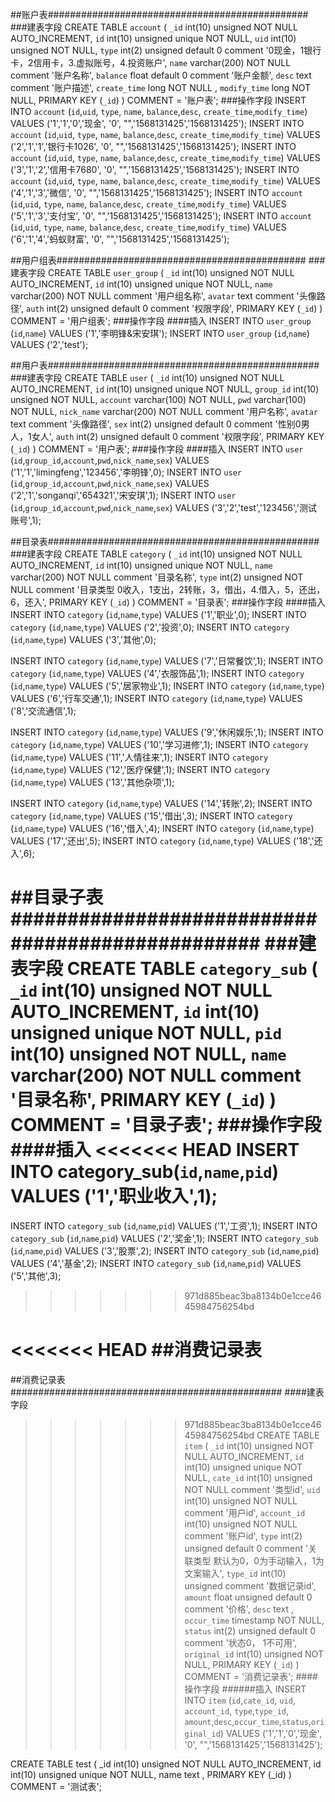 
##账户表###############################################
###建表字段
CREATE TABLE `account` (
  `_id` int(10) unsigned NOT NULL AUTO_INCREMENT,
  `id` int(10) unsigned unique  NOT NULL,
  `uid` int(10) unsigned NOT NULL,
  `type` int(2) unsigned default 0 comment '0现金，1银行卡，2信用卡，3.虚拟账号，4.投资账户',
  `name` varchar(200)   NOT NULL comment '账户名称',
  `balance`  float default 0 comment '账户金额',
  `desc` text  comment '账户描述',
  `create_time` long NOT NULL ,
  `modify_time` long  NOT NULL,
    PRIMARY KEY (`_id`)
) COMMENT = '账户表';
###操作字段
INSERT INTO `account` (`id`,`uid`, `type`, `name`, `balance`,`desc`, `create_time`,`modify_time`) 
VALUES ('1','1','0','现金', '0', "",'1568131425','1568131425');
INSERT INTO `account` (`id`,`uid`, `type`, `name`, `balance`,`desc`, `create_time`,`modify_time`) 
VALUES ('2','1','1','银行卡1026', '0', "",'1568131425','1568131425');
INSERT INTO `account` (`id`,`uid`, `type`, `name`, `balance`,`desc`, `create_time`,`modify_time`) 
VALUES ('3','1','2','信用卡7680', '0', "",'1568131425','1568131425');
INSERT INTO `account` (`id`,`uid`, `type`, `name`, `balance`,`desc`, `create_time`,`modify_time`) 
VALUES ('4','1','3','微信', '0', "",'1568131425','1568131425');
INSERT INTO `account` (`id`,`uid`, `type`, `name`, `balance`,`desc`, `create_time`,`modify_time`) 
VALUES ('5','1','3','支付宝', '0', "",'1568131425','1568131425');
INSERT INTO `account` (`id`,`uid`, `type`, `name`, `balance`,`desc`, `create_time`,`modify_time`) 
VALUES ('6','1','4','蚂蚁财富', '0', "",'1568131425','1568131425');

##用户组表#############################################
###建表字段
CREATE TABLE `user_group` (
  `_id` int(10) unsigned NOT NULL AUTO_INCREMENT,
  `id` int(10) unsigned unique  NOT NULL,
  `name` varchar(200) NOT NULL comment '用户组名称',
    `avatar`  text comment '头像路径',
  `auth` int(2) unsigned default 0 comment '权限字段',
    PRIMARY KEY (`_id`)
) COMMENT = '用户组表';
###操作字段
####插入
INSERT INTO `user_group` (`id`,`name`) 
VALUES ('1','李明锋&宋安琪');
INSERT INTO `user_group` (`id`,`name`) 
VALUES ('2','test');

##用户表#################################################
###建表字段
CREATE TABLE `user` (
  `_id` int(10) unsigned NOT NULL AUTO_INCREMENT,
  `id` int(10) unsigned unique  NOT NULL,
  `group_id` int(10) unsigned  NOT NULL,
  `account` varchar(100)   NOT NULL,
  `pwd` varchar(100)  NOT NULL,
  `nick_name` varchar(200) NOT NULL comment '用户名称',
    `avatar`  text comment '头像路径',
  `sex` int(2) unsigned default 0 comment '性别0男人，1女人',
  `auth` int(2) unsigned default 0 comment '权限字段',
    PRIMARY KEY (`_id`)
) COMMENT = '用户表';
###操作字段
####插入
INSERT INTO `user` (`id`,`group_id`,`account`,`pwd`,`nick_name`,`sex`) 
VALUES ('1','1','limingfeng','123456','李明锋',0);
INSERT INTO `user` (`id`,`group_id`,`account`,`pwd`,`nick_name`,`sex`) 
VALUES ('2','1','songanqi','654321','宋安琪',1);
INSERT INTO `user` (`id`,`group_id`,`account`,`pwd`,`nick_name`,`sex`) 
VALUES ('3','2','test','123456','测试账号',1);

##目录表#################################################
###建表字段
CREATE TABLE `category` (
  `_id` int(10) unsigned NOT NULL AUTO_INCREMENT,
  `id` int(10) unsigned unique  NOT NULL,
  `name` varchar(200)   NOT NULL comment '目录名称',
  `type` int(2)  unsigned NOT NULL  comment '目录类型 0收入，1支出，2转账，3，借出，4.借入，5，还出，6，还入',
    PRIMARY KEY (`_id`)
) COMMENT = '目录表';
###操作字段
####插入
INSERT INTO `category` (`id`,`name`,`type`) 
VALUES ('1','职业',0);
INSERT INTO `category` (`id`,`name`,`type`) 
VALUES ('2','投资',0);
INSERT INTO `category` (`id`,`name`,`type`) 
VALUES ('3','其他',0);

INSERT INTO `category` (`id`,`name`,`type`) 
VALUES ('7','日常餐饮',1);
INSERT INTO `category` (`id`,`name`,`type`) 
VALUES ('4','衣服饰品',1);
INSERT INTO `category` (`id`,`name`,`type`) 
VALUES ('5','居家物业',1);
INSERT INTO `category` (`id`,`name`,`type`) 
VALUES ('6','行车交通',1);
INSERT INTO `category` (`id`,`name`,`type`) 
VALUES ('8','交流通信',1);

INSERT INTO `category` (`id`,`name`,`type`) 
VALUES ('9','休闲娱乐',1);
INSERT INTO `category` (`id`,`name`,`type`) 
VALUES ('10','学习进修',1);
INSERT INTO `category` (`id`,`name`,`type`) 
VALUES ('11','人情往来',1);
INSERT INTO `category` (`id`,`name`,`type`) 
VALUES ('12','医疗保健',1);
INSERT INTO `category` (`id`,`name`,`type`) 
VALUES ('13','其他杂项',1);

INSERT INTO `category` (`id`,`name`,`type`) 
VALUES ('14','转账',2);
INSERT INTO `category` (`id`,`name`,`type`) 
VALUES ('15','借出',3);
INSERT INTO `category` (`id`,`name`,`type`) 
VALUES ('16','借入',4);
INSERT INTO `category` (`id`,`name`,`type`) 
VALUES ('17','还出',5);
INSERT INTO `category` (`id`,`name`,`type`) 
VALUES ('18','还入',6);

##目录子表#################################################
###建表字段
CREATE TABLE `category_sub` (
  `_id` int(10) unsigned NOT NULL AUTO_INCREMENT,
  `id` int(10) unsigned unique  NOT NULL,
  `pid` int(10) unsigned NOT NULL,
  `name` varchar(200)   NOT NULL comment '目录名称',
    PRIMARY KEY (`_id`)
) COMMENT = '目录子表';
###操作字段
####插入
<<<<<<< HEAD
INSERT INTO category_sub(`id`,`name`,`pid`) 
VALUES ('1','职业收入',1);
=======
INSERT INTO `category_sub` (`id`,`name`,`pid`) 
VALUES ('1','工资',1);
INSERT INTO `category_sub` (`id`,`name`,`pid`) 
VALUES ('2','奖金',1);
INSERT INTO `category_sub` (`id`,`name`,`pid`) 
VALUES ('3','股票',2);
INSERT INTO `category_sub` (`id`,`name`,`pid`) 
VALUES ('4','基金',2);
INSERT INTO `category_sub` (`id`,`name`,`pid`) 
VALUES ('5','其他',3);
>>>>>>> 971d885beac3ba8134b0e1cce4645984756254bd




<<<<<<< HEAD
##消费记录表
=======
##消费记录表#################################################
####建表字段
>>>>>>> 971d885beac3ba8134b0e1cce4645984756254bd
CREATE TABLE `item` (
  `_id` int(10) unsigned NOT NULL AUTO_INCREMENT,
  `id` int(10) unsigned unique NOT NULL,
  `cate_id` int(10) unsigned NOT NULL comment '类型id',
  `uid` int(10) unsigned  NOT NULL comment '用户id',
  `account_id` int(10) unsigned NOT NULL comment '账户id',
  `type` int(2) unsigned  default 0 comment '关联类型 默认为0，0为手动输入，1为文案输入',
  `type_id` int(10) unsigned   comment '数据记录id',
  `amount` float unsigned default 0 comment '价格',
  `desc` text ,
  `occur_time` timestamp NOT NULL,
  `status` int(2) unsigned default 0 comment '状态0， 1不可用',
  `original_id`  int(10) unsigned NOT NULL,
  PRIMARY KEY (`_id`)
) COMMENT = '消费记录表';
####操作字段
######插入
INSERT INTO `item` (`id`,`cate_id`, `uid`, `account_id`, `type`,`type_id`, `amount`,`desc`,`occur_time`,`status`,`original_id`) 
VALUES ('1','1','0','现金', '0', "",'1568131425','1568131425');




CREATE TABLE test (
  _id int(10) unsigned NOT NULL AUTO_INCREMENT,
  id int(10) unsigned unique NOT NULL,
  name text ,
  PRIMARY KEY (_id)
) COMMENT = '测试表';

